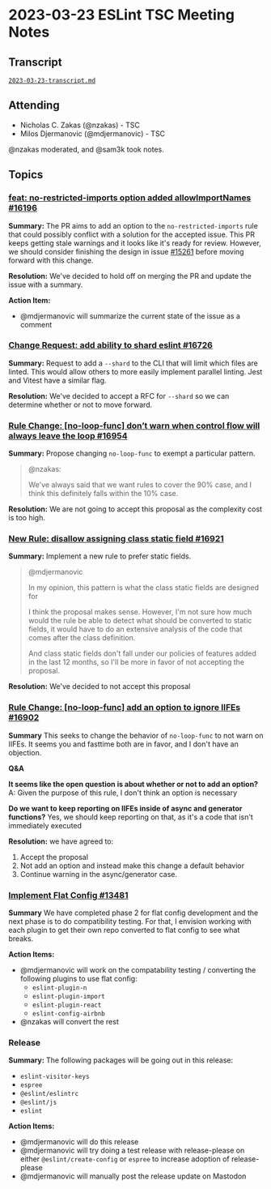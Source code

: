 # 2023-03-23 ESLint TSC Meeting Notes

## Transcript

[`2023-03-23-transcript.md`](2023-03-23-transcript.md)
## Attending

* Nicholas C. Zakas (@nzakas) - TSC
* Milos Djermanovic (@mdjermanovic) - TSC

@nzakas moderated, and @sam3k took notes.

## Topics

### [feat: no-restricted-imports option added allowImportNames #16196](https://github.com/eslint/eslint/pull/16196)

**Summary:** The PR aims to add an option to the `no-restricted-imports` rule that could possibly conflict with a solution for the accepted issue. This PR keeps getting stale warnings and it looks like it's ready for review. However, we should consider finishing the design in issue [#15261](https://github.com/eslint/eslint/issues/15261) before moving forward with this change.

**Resolution:** We've decided to hold off on merging the PR and update the issue with a summary.

**Action Item:** 
* @mdjermanovic will summarize the current state of the issue as a comment

### [Change Request: add ability to shard eslint #16726](https://github.com/eslint/eslint/issues/16726)

**Summary:** Request to add a `--shard` to the CLI that will limit which files are linted. This would allow others to more easily implement parallel linting. Jest and Vitest have a similar flag. 

**Resolution:** We've decided to accept a RFC for `--shard` so we can determine whether or not to move forward.

### [Rule Change: [no-loop-func] don’t warn when control flow will always leave the loop #16954](https://github.com/eslint/eslint/issues/16954)

**Summary:** Propose changing `no-loop-func` to exempt a particular pattern.

> @nzakas:
>
> We've always said that we want rules to cover the 90% case, and I think this definitely falls within the 10% case.
>
**Resolution:** We are not going to accept this proposal as the complexity cost is too high.

### [New Rule: disallow assigning class static field #16921](https://github.com/eslint/eslint/issues/16921)

**Summary:** Implement a new rule to prefer static fields.

> @mdjermanovic
> 
> In my opinion, this pattern is what the class static fields are designed for
> 
> I think the proposal makes sense. However, I'm not sure how much would the rule be able to detect what should be converted to static fields, it would have to do an extensive analysis of the code that comes after the class definition.
>
> And class static fields don't fall under our policies of features added in the last 12 months, so I'll be more in favor of not accepting the proposal.

**Resolution:** We've decided to not accept this proposal

### [Rule Change: [no-loop-func] add an option to ignore IIFEs #16902](https://github.com/eslint/eslint/issues/16902)

**Summary** This seeks to change the behavior of `no-loop-func` to not warn on IIFEs. It seems you and fasttime both are in favor, and I don't have an objection.

**Q&A**

**It seems like the open question is about whether or not to add an option?**
A: Given the purpose of this rule, I don't think an option is necessary

**Do we want to keep reporting on IIFEs inside of async and generator functions?**
Yes, we should keep reporting on that, as it's a code that isn't immediately executed

**Resolution:** we have agreed to: 
1. Accept the proposal
2. Not add an option and instead make this change a default behavior 
3. Continue warning in the async/generator case.

### [Implement Flat Config #13481](https://github.com/eslint/eslint/issues/13481)

**Summary** We have completed phase 2 for flat config development and the next phase is to do compatibility testing. For that, I envision working with each plugin to get their own repo converted to flat config to see what breaks.

**Action Items:** 
* @mdjermanovic will work on the compatability testing / converting the following plugins to use flat config:
  * `eslint-plugin-n`
  * `eslint-plugin-import`
  * `eslint-plugin-react`
  * `eslint-config-airbnb`
* @nzakas will convert the rest

### Release

**Summary:** The following packages will be going out in this release:
* `eslint-visitor-keys`
* `espree`
* `@eslint/eslintrc`
* `@eslint/js` 
* `eslint`

**Action Items:** 
* @mdjermanovic will do this release
* @mdjermanovic will try doing a test release with release-please on either `@eslint/create-config` or `espree` to increase adoption of release-please
* @mdjermanovic will manually post the release update on Mastodon